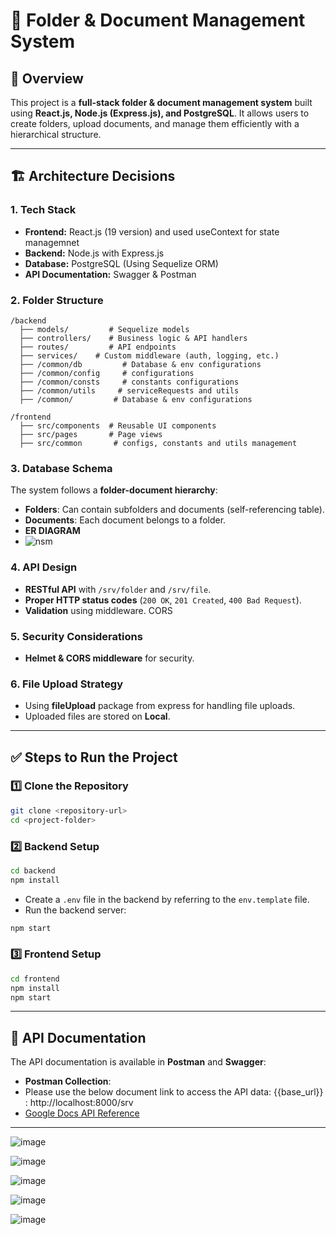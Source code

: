 # 📁 Folder & Document Management System

## 🚀 Overview
This project is a **full-stack folder & document management system** built using **React.js, Node.js (Express.js), and PostgreSQL**. It allows users to create folders, upload documents, and manage them efficiently with a hierarchical structure.

---

## 🏗️ Architecture Decisions

### **1. Tech Stack**
- **Frontend:** React.js (19 version) and used useContext for state managemnet
- **Backend:** Node.js with Express.js
- **Database:** PostgreSQL (Using Sequelize ORM)
- **API Documentation:** Swagger & Postman

### **2. Folder Structure**
```
/backend
  ├── models/         # Sequelize models
  ├── controllers/    # Business logic & API handlers
  ├── routes/         # API endpoints
  ├── services/    # Custom middleware (auth, logging, etc.)
  ├── /common/db         # Database & env configurations
  ├── /common/config     # configurations
  ├── /common/consts     # constants configurations
  ├── /common/utils     # serviceRequests and utils
  ├── /common/         # Database & env configurations

/frontend
  ├── src/components  # Reusable UI components
  ├── src/pages       # Page views
  ├── src/common       # configs, constants and utils management
```

### **3. Database Schema**
The system follows a **folder-document hierarchy**:
- **Folders**: Can contain subfolders and documents (self-referencing table).
- **Documents**: Each document belongs to a folder.
- **ER DIAGRAM**
- ![nsm](https://github.com/user-attachments/assets/eed4c68c-e488-4b7e-b810-16a7db48da74)


### **4. API Design**
- **RESTful API** with `/srv/folder` and `/srv/file`.
- **Proper HTTP status codes** (`200 OK`, `201 Created`, `400 Bad Request`).
- **Validation** using middleware. CORS

### **5. Security Considerations**
- **Helmet & CORS middleware** for security.

### **6. File Upload Strategy**
- Using **fileUpload** package from express for handling file uploads.
- Uploaded files are stored on **Local**.

---

## ✅ Steps to Run the Project

### **1️⃣ Clone the Repository**
```sh
git clone <repository-url>
cd <project-folder>
```

### **2️⃣ Backend Setup**
```sh
cd backend
npm install
```

- Create a `.env` file in the backend by referring to the `env.template` file.
- Run the backend server:
```sh
npm start
```

### **3️⃣ Frontend Setup**
```sh
cd frontend
npm install
npm start
```

---

## 📖 API Documentation
The API documentation is available in **Postman** and **Swagger**:
- **Postman Collection**:
- Please use the below document link to access the API data: {{base_url}} : http://localhost:8000/srv
- [Google Docs API Reference](https://docs.google.com/document/d/1JQ_5S_pOqMQ7yRsCQ2DWY6uIheStOvisf1E24cuYoDA/edit?tab=t.0)


---

![image](https://github.com/user-attachments/assets/8c459c8f-0262-4ac0-905d-f34cfe60b573)

![image](https://github.com/user-attachments/assets/2c0cb809-9ebf-4325-8282-bab2d1f75509)

![image](https://github.com/user-attachments/assets/43ed6038-3c4a-4285-b7ee-1666018ec171)

![image](https://github.com/user-attachments/assets/4c66b9b7-3fd8-439b-bcdf-82bb38fff79d)

![image](https://github.com/user-attachments/assets/96997656-2db6-4bb8-b032-a9de3694cb2a)

